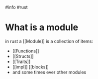 
#info #rust 

# What is a module 

in rust a [[Module]] is a collection of items: 
- [[Functions]]
- [[Structs]]
- [[Traits]]
- [[impl]] [[blocks]]
- and some times ever other modules 